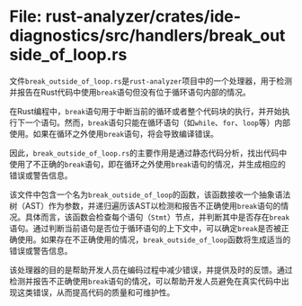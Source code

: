 # File: rust-analyzer/crates/ide-diagnostics/src/handlers/break_outside_of_loop.rs

文件`break_outside_of_loop.rs`是`rust-analyzer`项目中的一个处理器，用于检测并报告在Rust代码中使用`break`语句但没有位于循环语句内部的情况。

在Rust编程中，`break`语句用于中断当前的循环或者整个代码块的执行，并开始执行下一个语句。然而，`break`语句只能在循环语句（如`while`、`for`、`loop`等）内部使用。如果在循环之外使用`break`语句，将会导致编译错误。

因此，`break_outside_of_loop.rs`的主要作用是通过静态代码分析，找出代码中使用了不正确的`break`语句，即在循环之外使用`break`语句的情况，并生成相应的错误或警告信息。

该文件中包含一个名为`break_outside_of_loop`的函数，该函数接收一个抽象语法树（AST）作为参数，并递归遍历该AST以检测和报告不正确使用`break`语句的情况。具体而言，该函数会检查每个语句（`Stmt`）节点，并判断其中是否存在`break`语句。通过判断当前语句是否位于循环语句的上下文中，可以确定`break`是否被正确使用。如果存在不正确使用的情况，`break_outside_of_loop`函数将生成适当的错误或警告信息。

该处理器的目的是帮助开发人员在编码过程中减少错误，并提供及时的反馈。通过检测并报告不正确使用`break`语句的情况，可以帮助开发人员避免在真实代码中出现这类错误，从而提高代码的质量和可维护性。

